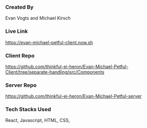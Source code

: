 ### Created By ### 

Evan Vogts and Michael Kirsch


### Live Link ###

https://evan-michael-petful-client.now.sh

### Client Repo ###

https://github.com/thinkful-ei-heron/Evan-Michael-Petful-Client/tree/separate-handling/src/Components

### Server Repo ###

https://github.com/thinkful-ei-heron/Evan-Michael-Petful-server


### Tech Stacks Used ###

React, Javascript, HTML, CSS, 